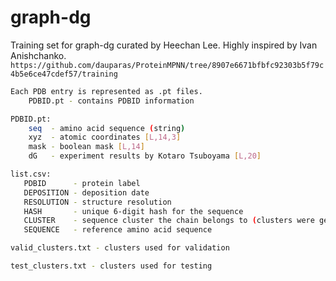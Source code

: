 # graph-dg
Training set for graph-dg curated by Heechan Lee. Highly inspired by Ivan Anishchanko. `https://github.com/dauparas/ProteinMPNN/tree/8907e6671bfbfc92303b5f79c4b5e6ce47cdef57/training`

``` bash
Each PDB entry is represented as .pt files.
    PDBID.pt - contains PDBID information

PDBID.pt:
    seq  - amino acid sequence (string)
    xyz  - atomic coordinates [L,14,3]
    mask - boolean mask [L,14]
    dG   - experiment results by Kotaro Tsuboyama [L,20]

list.csv:
   PDBID      - protein label
   DEPOSITION - deposition date
   RESOLUTION - structure resolution
   HASH       - unique 6-digit hash for the sequence
   CLUSTER    - sequence cluster the chain belongs to (clusters were generated at seqID=30%)
   SEQUENCE   - reference amino acid sequence

valid_clusters.txt - clusters used for validation

test_clusters.txt - clusters used for testing
```